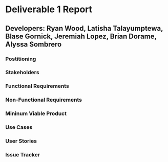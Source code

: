 # Deliverable 1 Report
## Developers: Ryan Wood, Latisha Talayumptewa, Blase Gornick, Jeremiah Lopez, Brian Dorame, Alyssa Sombrero

### Postitioning

### Stakeholders

### Functional Requirements

### Non-Functional Requirements

### Mininum Viable Product

### Use Cases

### User Stories

### Issue Tracker

